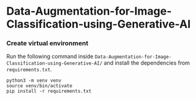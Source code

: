 # Data-Augmentation-for-Image-Classification-using-Generative-AI

### Create virtual environment

Run the following command inside `Data-Augmentation-for-Image-Classification-using-Generative-AI/` and install the dependencies from `requirements.txt`.

    python3 -m venv venv
    source venv/bin/activate
    pip install -r requirements.txt



